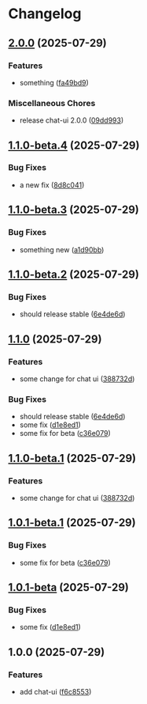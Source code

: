# Changelog

## [2.0.0](https://github.com/simenkristoffers1/release/compare/chat-ui-v1.1.0-beta.4...chat-ui-v2.0.0) (2025-07-29)


### Features

* something ([fa49bd9](https://github.com/simenkristoffers1/release/commit/fa49bd985897f128ee7fbf90e69a964e53a9d379))


### Miscellaneous Chores

* release chat-ui 2.0.0 ([09dd993](https://github.com/simenkristoffers1/release/commit/09dd993d861e5b9e121f63a97af381b01dde128c))

## [1.1.0-beta.4](https://github.com/simenkristoffers1/release/compare/chat-ui-v1.1.0-beta.3...chat-ui-v1.1.0-beta.4) (2025-07-29)


### Bug Fixes

* a new fix ([8d8c041](https://github.com/simenkristoffers1/release/commit/8d8c041393572eeff54bc6fb28612d35a341748d))

## [1.1.0-beta.3](https://github.com/simenkristoffers1/release/compare/chat-ui-v1.1.0-beta.2...chat-ui-v1.1.0-beta.3) (2025-07-29)


### Bug Fixes

* something new ([a1d90bb](https://github.com/simenkristoffers1/release/commit/a1d90bb9f156a7beea2b4324d77eb26167d8be60))

## [1.1.0-beta.2](https://github.com/simenkristoffers1/release/compare/chat-ui-v1.1.0-beta.1...chat-ui-v1.1.0-beta.2) (2025-07-29)


### Bug Fixes

* should release stable ([6e4de6d](https://github.com/simenkristoffers1/release/commit/6e4de6d8ab870760c6407944eb30bb481b0f8b4e))

## [1.1.0](https://github.com/simenkristoffers1/release/compare/chat-ui@v1.0.0...chat-ui-v1.1.0) (2025-07-29)


### Features

* some change for chat ui ([388732d](https://github.com/simenkristoffers1/release/commit/388732da8d7dacb5335099d41eb120ec4d9294d8))


### Bug Fixes

* should release stable ([6e4de6d](https://github.com/simenkristoffers1/release/commit/6e4de6d8ab870760c6407944eb30bb481b0f8b4e))
* some fix ([d1e8ed1](https://github.com/simenkristoffers1/release/commit/d1e8ed1558fa7f9c19aeb1d9601068735e7f69f7))
* some fix for beta ([c36e079](https://github.com/simenkristoffers1/release/commit/c36e079835690fd3046fbab50c17a8667e8a4d39))

## [1.1.0-beta.1](https://github.com/simenkristoffers1/release/compare/chat-ui-v1.0.1-beta.1...chat-ui-v1.1.0-beta.1) (2025-07-29)


### Features

* some change for chat ui ([388732d](https://github.com/simenkristoffers1/release/commit/388732da8d7dacb5335099d41eb120ec4d9294d8))

## [1.0.1-beta.1](https://github.com/simenkristoffers1/release/compare/chat-ui-v1.0.1-beta...chat-ui-v1.0.1-beta.1) (2025-07-29)


### Bug Fixes

* some fix for beta ([c36e079](https://github.com/simenkristoffers1/release/commit/c36e079835690fd3046fbab50c17a8667e8a4d39))

## [1.0.1-beta](https://github.com/simenkristoffers1/release/compare/chat-ui@v1.0.0...chat-ui-v1.0.1-beta) (2025-07-29)


### Bug Fixes

* some fix ([d1e8ed1](https://github.com/simenkristoffers1/release/commit/d1e8ed1558fa7f9c19aeb1d9601068735e7f69f7))

## 1.0.0 (2025-07-29)


### Features

* add chat-ui ([f6c8553](https://github.com/simenkristoffers1/release/commit/f6c855348b04c0626a7cf53fff118a700490a6b6))
